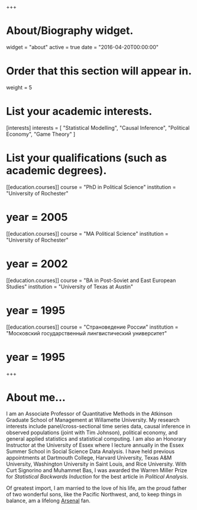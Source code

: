 +++
# About/Biography widget.
widget = "about"
active = true
date = "2016-04-20T00:00:00"

# Order that this section will appear in.
weight = 5

# List your academic interests.
[interests]
  interests = [
    "Statistical Modelling",
    "Causal Inference",
    "Political Economy",
    "Game Theory"
  ]

# List your qualifications (such as academic degrees).
[[education.courses]]
  course = "PhD in Political Science"
  institution = "University of Rochester"
#  year = 2005

[[education.courses]]
  course = "MA Political Science"
  institution = "University of Rochester"
#  year = 2002

[[education.courses]]
  course = "BA in Post-Soviet and East European Studies"
  institution = "University of Texas at Austin"
#  year = 1995

[[education.courses]]
  course = "Страноведение России"
  institution = "Московский государственный лингвистический университет"
#  year = 1995

 
+++

# About me...

I am an Associate Professor of Quantitative Methods in the Atkinson Graduate School of Management at Willamette University.   My research interests include panel/cross-sectional time series data, causal inference in observed populations (joint with Tim Johnson), political economy, and general applied statistics and statistical computing. I am also an Honorary Instructor at the University of Essex where I lecture annually in the Essex Summer School in Social Science Data Analysis.  I have held previous appointments at Dartmouth College, Harvard University, Texas A&M University, Washington University in Saint Louis, and Rice University.  With Curt Signorino and Muhammet Bas, I was awarded the Warren Miller Prize for *Statistical Backwards Induction* for the best article in *Political Analysis*.

Of greatest import, I am married to the love of his life, am the proud father of two wonderful sons, like the Pacific Northwest, and, to keep things in balance, am a lifelong [Arsenal](http://www.arsenal.co.uk/) fan.
